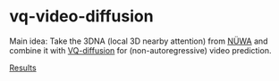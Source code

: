 # vq-video-diffusion

Main idea: Take the 3DNA (local 3D nearby attention) from [NÜWA](https://arxiv.org/abs/2111.12417) and combine it with [VQ-diffusion](https://arxiv.org/abs/2111.14822) for (non-autoregressive) video prediction.

[Results](./results/README.md)
